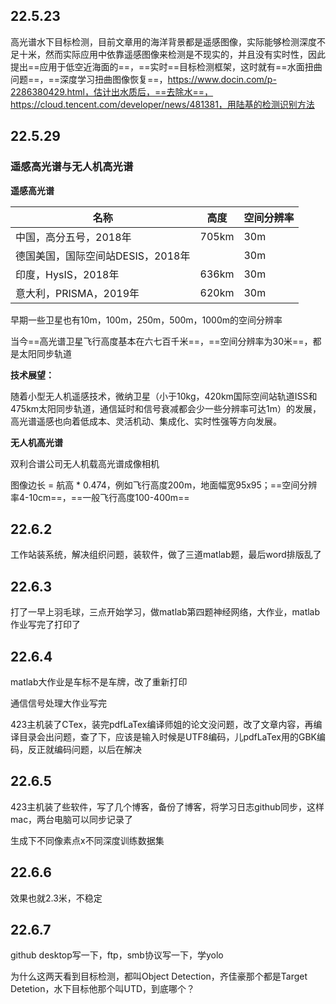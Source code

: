 ## 22.5.23

高光谱水下目标检测，目前文章用的海洋背景都是遥感图像，实际能够检测深度不足十米，然而实际应用中依靠遥感图像来检测是不现实的，并且没有实时性，因此提出==应用于低空近海面的==，==实时==目标检测框架，这时就有==水面扭曲问题==，==深度学习扭曲图像恢复==，https://www.docin.com/p-2286380429.html，估计出水质后，==去除水==，https://cloud.tencent.com/developer/news/481381，用陆基的检测识别方法

## 22.5.29

###  遥感高光谱与无人机高光谱

**遥感高光谱**

| 名称                              | 高度  | 空间分辨率 |
| --------------------------------- | ----- | ---------- |
| 中国，高分五号，2018年            | 705km | 30m        |
| 德国美国，国际空间站DESIS，2018年 |       | 30m        |
| 印度，HysIS，2018年               | 636km | 30m        |
| 意大利，PRISMA，2019年            | 620km | 30m        |

早期一些卫星也有10m，100m，250m，500m，1000m的空间分辨率

当今==高光谱卫星飞行高度基本在六七百千米==，==空间分辨率为30米==，都是太阳同步轨道

**技术展望：**

随着小型无人机遥感技术，微纳卫星（小于10kg，420km国际空间站轨道ISS和475km太阳同步轨道，通信延时和信号衰减都会少一些分辨率可达1m）的发展，高光谱遥感也向着低成本、灵活机动、集成化、实时性强等方向发展。

**无人机高光谱**

双利合谱公司无人机载高光谱成像相机

图像边长 = 航高 * 0.474，例如飞行高度200m，地面幅宽95x95；==空间分辨率4-10cm==，==一般飞行高度100-400m==

## 22.6.2

工作站装系统，解决组织问题，装软件，做了三道matlab题，最后word排版乱了

## 22.6.3

打了一早上羽毛球，三点开始学习，做matlab第四题神经网络，大作业，matlab作业写完了打印了

## 22.6.4

matlab大作业是车标不是车牌，改了重新打印

通信信号处理大作业写完

423主机装了CTex，装完pdfLaTex编译师姐的论文没问题，改了文章内容，再编译目录会出问题，查了下，应该是输入时候是UTF8编码，儿pdfLaTex用的GBK编码，反正就编码问题，以后在解决

## 22.6.5

423主机装了些软件，写了几个博客，备份了博客，将学习日志github同步，这样mac，两台电脑可以同步记录了

生成下不同像素点x不同深度训练数据集

## 22.6.6

效果也就2.3米，不稳定

## 22.6.7

github desktop写一下，ftp，smb协议写一下，学yolo

为什么这两天看到目标检测，都叫Object Detection，齐佳豪那个都是Target Detetion，水下目标他那个叫UTD，到底哪个？
